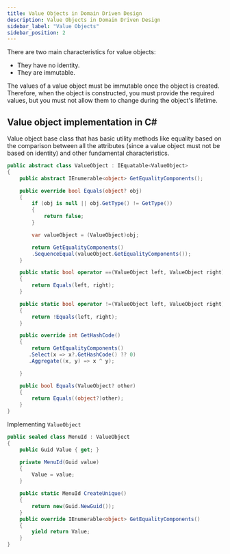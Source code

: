 ```yaml
---
title: Value Objects in Domain Driven Design
description: Value Objects in Domain Driven Design
sidebar_label: "Value Objects"
sidebar_position: 2
---
```


There are two main characteristics for value objects:

- They have no identity.
- They are immutable.

The values of a value object must be immutable once the object is created. Therefore, when the object is constructed, you must provide the required values, but you must not allow them to change during the object's lifetime.

## Value object implementation in C#

Value object base class that has basic utility methods like equality based on the comparison between all the attributes (since a value object must not be based on identity) and other fundamental characteristics.

```csharp
public abstract class ValueObject : IEquatable<ValueObject>
{
    public abstract IEnumerable<object> GetEqualityComponents();

    public override bool Equals(object? obj)
    {
        if (obj is null || obj.GetType() != GetType())
        {
            return false;
        }

        var valueObject = (ValueObject)obj;

        return GetEqualityComponents()
        .SequenceEqual(valueObject.GetEqualityComponents());
    }

    public static bool operator ==(ValueObject left, ValueObject right)
    {
        return Equals(left, right);
    }

    public static bool operator !=(ValueObject left, ValueObject right)
    {
        return !Equals(left, right);
    }

    public override int GetHashCode()
    {
        return GetEqualityComponents()
       .Select(x => x?.GetHashCode() ?? 0)
       .Aggregate((x, y) => x ^ y);

    }

    public bool Equals(ValueObject? other)
    {
        return Equals((object?)other);
    }
}

```

Implementing `ValueObject`

```csharp
public sealed class MenuId : ValueObject
{
    public Guid Value { get; }

    private MenuId(Guid value)
    {
        Value = value;
    }

    public static MenuId CreateUnique()
    {
        return new(Guid.NewGuid());
    }
    public override IEnumerable<object> GetEqualityComponents()
    {
        yield return Value;
    }
}
```
